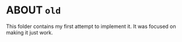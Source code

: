 # ABOUT `old`

This folder contains my first attempt to implement it. It was focused on making it just work.
